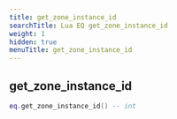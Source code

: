 ```yaml
---
title: get_zone_instance_id
searchTitle: Lua EQ get_zone_instance_id
weight: 1
hidden: true
menuTitle: get_zone_instance_id
---
```

## get_zone_instance_id
```lua
eq.get_zone_instance_id() -- int
```